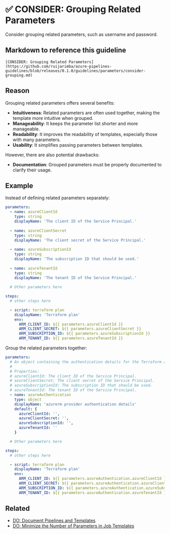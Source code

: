 # ✅ CONSIDER: Grouping Related Parameters

Consider grouping related parameters, such as username and password.

## Markdown to reference this guideline

```plaintext
[CONSIDER: Grouping Related Parameters](https://github.com/ruijarimba/azure-pipelines-guidelines/blob/releases/0.1.0/guidelines/parameters/consider-grouping.md)
```

## Reason

Grouping related parameters offers several benefits:

- **Intuitiveness**: Related parameters are often used together, making the
template more intuitive when grouped.
- **Manageability**: It keeps the parameter list shorter and more manageable.
- **Readability**: It improves the readability of templates, especially those
with many parameters.
- **Usability**: It simplifies passing parameters between templates.

However, there are also potential drawbacks:

- **Documentation**: Grouped parameters must be properly documented to clarify
their usage.

## Example

Instead of defining related parameters separately:

```yaml
parameters:
  - name: azureClientId
    type: string
    displayName: 'The client ID of the Service Principal.'
  
  - name: azureClientSecret
    type: string
    displayName: 'The client secret of the Service Principal.'
  
  - name: azureSubscriptionId
    type: string
    displayName: 'The subscription ID that should be used.'
  
  - name: azureTenantId
    type: string
    displayName: 'The tenant ID of the Service Principal.'
  
  # Other parameters here

steps:
  # other steps here

  - script: terraform plan
    displayName: 'Terraform plan'
    env:
      ARM_CLIENT_ID: ${{ parameters.azureClientId }}
      ARM_CLIENT_SECRET: ${{ parameters.azureClientSecret }}
      ARM_SUBSCRIPTION_ID: ${{ parameters.azureSubscriptionId }}
      ARM_TENANT_ID: ${{ parameters.azureTenantId }}
```

Group the related parameters together:

```yaml
parameters:
  # An object containing the authentication details for the Terraform azurerm provider
  #
  # Properties:
  # azureClientId: The client ID of the Service Principal.
  # azureClientSecret: The client secret of the Service Principal.
  # azureSubscriptionId: The subscription ID that should be used.
  # azureTenantId: The tenant ID of the Service Principal.
  - name: azureAuthentication
    type: object
    displayName: 'azurerm provider authentication details'
    default: {
      azureClientId: '',
      azureClientSecret: '',
      azureSubscriptionId: '',
      azureTenantId: ''
    }

  # Other parameters here

steps:
  # other steps here

  - script: terraform plan
    displayName: 'Terraform plan'
    env:
      ARM_CLIENT_ID: ${{ parameters.azureAuthentication.azureClientId }}
      ARM_CLIENT_SECRET: ${{ parameters.azureAuthentication.azureClientSecret }}
      ARM_SUBSCRIPTION_ID: ${{ parameters.azureAuthentication.azureSubscriptionId }}
      ARM_TENANT_ID: ${{ parameters.azureAuthentication.azureTenantId }}
```

## Related

- [DO: Document Pipelines and Templates](/guidelines/general/do-documentation.md)
- [DO: Minimize the Number of Parameters in Job Templates](/guidelines/jobs/do-parameters-short.md)
